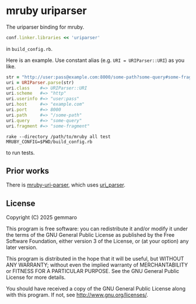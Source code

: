 # mruby uriparser

The uriparser binding for mruby.

``` ruby
conf.linker.libraries << 'uriparser'
```

in `build_config.rb`.

Here is an example.
Use constant alias (e.g. `URI = URIParser::URI`) as you like.

```ruby
str = "http://user:pass@example.com:8000/some-path?some-query#some-fragment"
uri = URIParser.parse(str)
uri.class    #=> URIParser::URI
uri.scheme   #=> "http"
uri.userinfo #=> "user:pass"
uri.host     #=> "example.com"
uri.port     #=> 8000
uri.path     #=> "/some-path"
uri.query    #=> "some-query"
uri.fragment #=> "some-fragment"
```

``` shell
rake --directory /path/to/mruby all test MRUBY_CONFIG=$PWD/build_config.rb
```

to run tests.

## Prior works

There is [mruby-uri-parser](https://github.com/Asmod4n/mruby-uri-parser "GitHub"),
which uses [uri\_parser](https://github.com/Zewo/uri_parser "GitHub").

## License

Copyright (C) 2025  gemmaro

This program is free software: you can redistribute it and/or modify
it under the terms of the GNU General Public License as published by
the Free Software Foundation, either version 3 of the License, or
(at your option) any later version.

This program is distributed in the hope that it will be useful,
but WITHOUT ANY WARRANTY; without even the implied warranty of
MERCHANTABILITY or FITNESS FOR A PARTICULAR PURPOSE.  See the
GNU General Public License for more details.

You should have received a copy of the GNU General Public License
along with this program.  If not, see <http://www.gnu.org/licenses/>.
